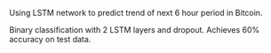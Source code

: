 Using LSTM network to predict trend of next 6 hour period in Bitcoin.

Binary classification with 2 LSTM layers and dropout. Achieves 60% accuracy on test data.
